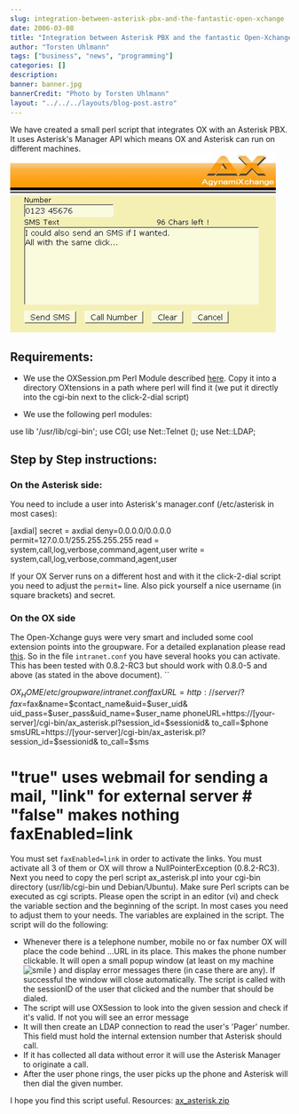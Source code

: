 ```yaml
---
slug: integration-between-asterisk-pbx-and-the-fantastic-open-xchange
date: 2006-03-08
title: "Integration between Asterisk PBX and the fantastic Open-Xchange"
author: "Torsten Uhlmann"
tags: ["business", "news", "programming"]
categories: []
description:
banner: banner.jpg
bannerCredit: "Photo by Torsten Uhlmann"
layout: "../../../layouts/blog-post.astro"
---
```


We have created a small perl script that integrates OX with an Asterisk PBX. It uses Asterisk's Manager API which means OX and Asterisk can run on different machines. [![OX Click2Dial](./OX_Click2Dial.jpg)](./OX_Click2Dial.jpg "OX Click2Dial")

Requirements:
-------------

-   We use the OXSession.pm Perl Module described [here](http://www.open-xchange.org/oxwiki/Talking_20to_20the_20Sessiond_20with_20Perl). Copy it into a directory OXtensions in a path where perl will find it (we put it directly into the cgi-bin next to the click-2-dial script)

<!-- -->

-   We use the following perl modules:

use lib '/usr/lib/cgi-bin'; use CGI; use Net::Telnet (); use Net::LDAP;

Step by Step instructions:
--------------------------

### On the Asterisk side:

You need to include a user into Asterisk's manager.conf (/etc/asterisk in most cases):

[axdial] secret = axdial deny=0.0.0.0/0.0.0.0 permit=127.0.0.1/255.255.255.255 read = system,call,log,verbose,command,agent,user write = system,call,log,verbose,command,agent,user

If your OX Server runs on a different host and with it the click-2-dial script you need to adjust the `permit=` line. Also pick yourself a nice username (in square brackets) and secret.

### On the OX side

The Open-Xchange guys were very smart and included some cool extension points into the groupware. For a detailed explanation please read [this](http://www.open-xchange.org/oxwiki/CommunicationSolutions). So in the file `intranet.conf` you have several hooks you can activate. This has been tested with 0.8.2-RC3 but should work with 0.8.0-5 and above (as stated in the above document). ``

$OX_HOME/etc/groupware/intranet.conf faxURL=http://server/?fax=$fax&name=$contact_name&uid=$user_uid& uid_pass=$user_pass&uid_name=$user_name phoneURL=https://[your-server]/cgi-bin/ax_asterisk.pl?session_id=$sessionid& to_call=$phone smsURL=https://[your-server]/cgi-bin/ax_asterisk.pl?session_id=$sessionid& to_call=$sms

# "true" uses webmail for sending a mail, "link" for external server # "false" makes nothing faxEnabled=link

You must set `faxEnabled=link` in order to activate the links. You must activate all 3 of them or OX will throw a <span class="twikiNewLink">NullPointerException</span> (0.8.2-RC3). Next you need to copy the perl script ax\_asterisk.pl into your cgi-bin directory (usr/lib/cgi-bin und Debian/Ubuntu). Make sure Perl scripts can be executed as cgi scripts. Please open the script in an editor (vi) and check the variable section and the beginning of the script. In most cases you need to adjust them to your needs. The variables are explained in the script. The script will do the following:

-   Whenever there is a telephone number, mobile no or fax number OX will place the code behind ...URL in its place. This makes the phone number clickable. It will open a small popup window (at least on my machine ![smile](https://kaleb/twiki/pub/TWiki/SmiliesPlugin/smile.gif "smile") ) and display error messages there (in case there are any). If successful the window will close automatically. The script is called with the sessionID of the user that clicked and the number that should be dialed.
-   The script will use OXSession to look into the given session and check if it's valid. If not you will see an error message
-   It will then create an LDAP connection to read the user's 'Pager' number. This field must hold the internal extension number that Asterisk should call.
-   If it has collected all data without error it will use the Asterisk Manager to originate a call.
-   After the user phone rings, the user picks up the phone and Asterisk will then dial the given number.

I hope you find this script useful. Resources: <span id="p33">[ax\_asterisk.zip](./ax_asterisk.zip)</span>
